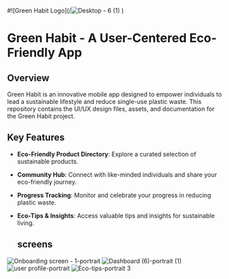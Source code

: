  #![Green Habit Logo](/![Desktop - 6 (1)](https://github.com/AmrishChandrasekaran/Amrish-Design-repo/assets/104980922/d3fec48d-d82a-4974-968c-598675702518)
)
# Green Habit - A User-Centered Eco-Friendly App
## Overview

Green Habit is an innovative mobile app designed to empower individuals to lead a sustainable lifestyle and reduce single-use plastic waste. This repository contains the UI/UX design files, assets, and documentation for the Green Habit project.
## Key Features

- **Eco-Friendly Product Directory**: Explore a curated selection of sustainable products.
- **Community Hub**: Connect with like-minded individuals and share your eco-friendly journey.
- **Progress Tracking**: Monitor and celebrate your progress in reducing plastic waste.
- **Eco-Tips & Insights**: Access valuable tips and insights for sustainable living.

  ## screens
 ![Onboarding screen - 1-portrait](https://github.com/AmrishChandrasekaran/Amrish-Design-repo/assets/104980922/ecd0ec0d-de5b-43fd-bea5-52753656ce41) ![Dashboard (6)-portrait (1)](https://github.com/AmrishChandrasekaran/Amrish-Design-repo/assets/104980922/385f5b2d-e4c1-456a-a1a6-8723aac78a07)   ![user profile-portrait](https://github.com/AmrishChandrasekaran/Amrish-Design-repo/assets/104980922/7c8c2a78-a55c-4d3c-bd39-1c3b2616072b)  ![Eco-tips-portrait 3](https://github.com/AmrishChandrasekaran/Amrish-Design-repo/assets/104980922/c8b61f7a-f76b-4eb6-8fc7-8161a0bf3bc0)  
 

